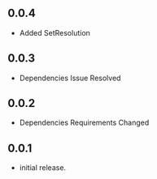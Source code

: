 ## 0.0.4

* Added SetResolution 

## 0.0.3

* Dependencies Issue Resolved

## 0.0.2

* Dependencies Requirements Changed

## 0.0.1

* initial release.


